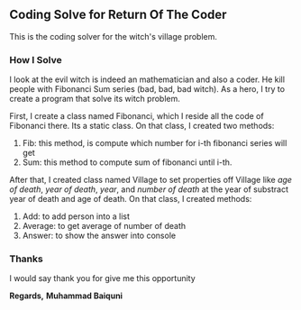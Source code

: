 ## Coding Solve for Return Of The Coder

This is the coding solver for the witch's village problem.

### How I Solve

I look at the evil witch is indeed an mathematician and also a coder. He kill people with Fibonanci Sum series (bad, bad, bad witch). As a hero, I try to create a program that solve its witch problem.

First, I create a class named Fibonanci, which I reside all the code of Fibonanci there. Its a static class. On that class, I created two methods:

1. Fib: this method, is compute which number for i-th fibonanci series will get
2. Sum: this method to compute sum of fibonanci until i-th.

After that, I created class named Village to set properties off Village like _age of death_, _year of death_, _year_, and _number of death_ at the year of substract year of death and age of death. On that class, I created methods:

1. Add: to add person into a list
2. Average: to get average of number of death
3. Answer: to show the answer into console

### Thanks
I would say thank you for give me this opportunity



**Regards,**
**Muhammad Baiquni**
